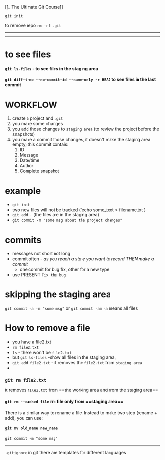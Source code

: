 [[_ The Ultimate Git Course]]


`git init`

to remove repo `rm -rf .git`

--------



---
# to see files
#### `git ls-files`  - to see files in the staging area

#### `git diff-tree --no-commit-id --name-only -r HEAD` to see files in the last commit 





# WORKFLOW
1.  create a project and `.git`
2. you make some changes 
3. you add those changes to `staging area` (to review the project before the snapshots)
4. you make a commit those changes, it doesn't make the staging area empty; this commit contais:
	1. ID
	2. Message
	3. Date/time
	4. Author
	5. Complete snapshot

# example
- `git init`
- two new files will not be tracked (`echo some_text > filename.txt )
- `git add .` (the files are in the staging area)
- `git commit -m "some msg about the project changes"`


# commits
- messages not short not long
- commit often - *as you reach a state you want to record THEN make a commit*
	- one commit for bug fix, other for a new type
- use PRESENT `Fix the bug`

# skipping the staging area

`git commit -a -m "some msg"` or `git commit -am`
`-a` means all files


# How to remove a file
- you have a file2.txt
- `rm file2.txt`
- `ls` - there won't be `file2.txt`
- but `git ls-files` -show all files in the staging area,
- `git add file2.txt` - it removes the `file2.txt` from `staging area`
- 
### `git rm file2.txt` 
it removes `file2.txt` from ==the working area and from the staging area==

#### `git rm --cached file` rm file only from ==staging area==

There is a similar way to rename a file. Instead to make two step (rename + add), you can use:
#### `git mv old_name new_name`
`git commit -m "some msg"`

----
`.gitignore`
in git there are templates for different languages










